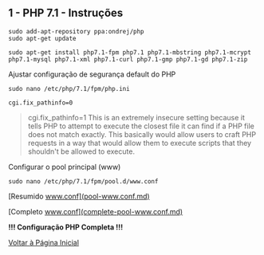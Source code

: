 ## 1 - PHP 7.1 - Instruções

```
sudo add-apt-repository ppa:ondrej/php
sudo apt-get update
```

```
sudo apt-get install php7.1-fpm php7.1 php7.1-mbstring php7.1-mcrypt php7.1-mysql php7.1-xml php7.1-curl php7.1-gmp php7.1-gd php7.1-zip
```

Ajustar configuração de segurança default do PHP

```
sudo nano /etc/php/7.1/fpm/php.ini
```

`cgi.fix_pathinfo=0`

> cgi.fix_pathinfo=1  This is an extremely insecure setting because it tells PHP to attempt to execute the closest file it can find if a PHP file does not match exactly. This basically would allow users to craft PHP requests in a way that would allow them to execute scripts that they shouldn't be allowed to execute.



Configurar o pool principal (www)


```
sudo nano /etc/php/7.1/fpm/pool.d/www.conf
```

[Resumido www.conf](pool-www.conf.md)

[Completo www.conf](complete-pool-www.conf.md)





<b>!!! Configuração PHP Completa !!!</b>

[Voltar à Página Inicial](../../README.md)